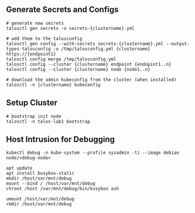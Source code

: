 ## Generate Secrets and Configs

    # generate new secrets
    talosctl gen secrets -o secrets-{clustername}.yml

    # add them to the talosconfig
    talosctl gen config --with-secrets secrets-{clustername}.yml --output-types talosconfig -o /tmp/talosconfig.yml {clustername} https://{endpoint1}
    talosctl config merge /tmp/talosconfig.yml
    talosctl config --cluster {clustername} endpoint {endopint1..n} 
    talosctl config --cluster {clustername} node {node1..n}

    # download the admin kubeconfig from the cluster (when installed)
    talosctl -n {clustername} kubeconfig

## Setup Cluster

    # bootstrap init node
    talosctl -n talos-lab1 bootstrap

## Host Intrusion for Debugging

    kubectl debug -n kube-system --profile sysadmin -ti --image debian node/<debug-node>

    apt update
    apt install busybox-static
    mkdir /host/var/mnt/debug
    mount --bind / /host/var/mnt/debug
    chroot /host /var/mnt/debug/bin/busybox ash

    umount /host/var/mnt/debug
    rmdir /host/var/mnt/debug

